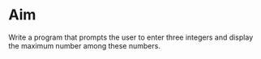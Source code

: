 # Aim
<p>
  Write a program that prompts the user to enter three integers and display the maximum 
  number among these numbers. 
</p>
